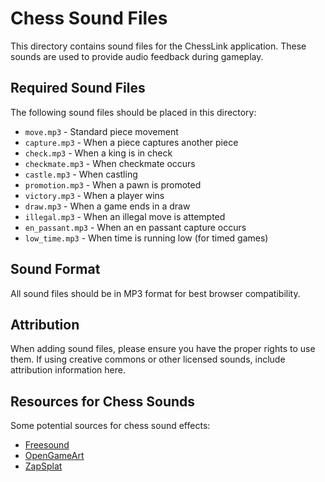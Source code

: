 # Chess Sound Files

This directory contains sound files for the ChessLink application. These sounds are used to provide audio feedback during gameplay.

## Required Sound Files

The following sound files should be placed in this directory:

- `move.mp3` - Standard piece movement
- `capture.mp3` - When a piece captures another piece
- `check.mp3` - When a king is in check
- `checkmate.mp3` - When checkmate occurs
- `castle.mp3` - When castling
- `promotion.mp3` - When a pawn is promoted
- `victory.mp3` - When a player wins
- `draw.mp3` - When a game ends in a draw
- `illegal.mp3` - When an illegal move is attempted
- `en_passant.mp3` - When an en passant capture occurs
- `low_time.mp3` - When time is running low (for timed games)

## Sound Format

All sound files should be in MP3 format for best browser compatibility.

## Attribution

When adding sound files, please ensure you have the proper rights to use them. If using creative commons or other licensed sounds, include attribution information here.

## Resources for Chess Sounds

Some potential sources for chess sound effects:
- [Freesound](https://freesound.org/)
- [OpenGameArt](https://opengameart.org/)
- [ZapSplat](https://www.zapsplat.com/) 